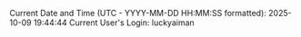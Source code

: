 Current Date and Time (UTC - YYYY-MM-DD HH:MM:SS formatted): 2025-10-09 19:44:44
Current User's Login: luckyaiman
